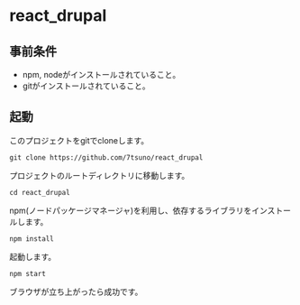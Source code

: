 # react_drupal

## 事前条件

* npm, nodeがインストールされていること。
* gitがインストールされていること。

## 起動

このプロジェクトをgitでcloneします。

```
git clone https://github.com/7tsuno/react_drupal
```

プロジェクトのルートディレクトリに移動します。

```
cd react_drupal
```

npm(ノードパッケージマネージャ)を利用し、依存するライブラリをインストールします。

```
npm install
```

起動します。

```
npm start
```

ブラウザが立ち上がったら成功です。
